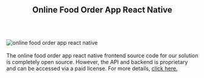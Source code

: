 <h2 style="text-align:center">Online Food Order App React Native</h2><br/><br/>

![online food order app react native](https://admin.ninjascode.com/wp-content/uploads/2025/repoImages/Gray/27.webp) <br/><br/>The online food order app react native frontend source code for our solution is completely open source. However, the API and backend is proprietary and can be accessed via a paid license. For more details, <a href="https://enatega.com/?utm_source=github&utm_medium=repo&utm_campaign=gray-online-food-order-app-react-native" target="_blank">click here.</a>
